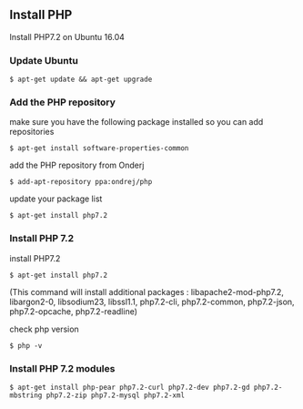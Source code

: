 ## Install PHP  

Install PHP7.2 on Ubuntu 16.04  

### Update Ubuntu  

    $ apt-get update && apt-get upgrade  

### Add the PHP repository  

make sure you have the following package installed so you can add repositories  

    $ apt-get install software-properties-common  

add the PHP repository from Onderj  

    $ add-apt-repository ppa:ondrej/php  

update your package list  

    $ apt-get install php7.2  

### Install PHP 7.2  

install PHP7.2  

    $ apt-get install php7.2  

(This command will install additional packages : libapache2-mod-php7.2, libargon2-0, libsodium23, libssl1.1, php7.2-cli, php7.2-common, php7.2-json, php7.2-opcache, php7.2-readline)  

check php version  

    $ php -v  

### Install PHP 7.2 modules  

    $ apt-get install php-pear php7.2-curl php7.2-dev php7.2-gd php7.2-mbstring php7.2-zip php7.2-mysql php7.2-xml  


<!--stackedit_data:
eyJoaXN0b3J5IjpbLTQzNzY0MzM1MV19
-->